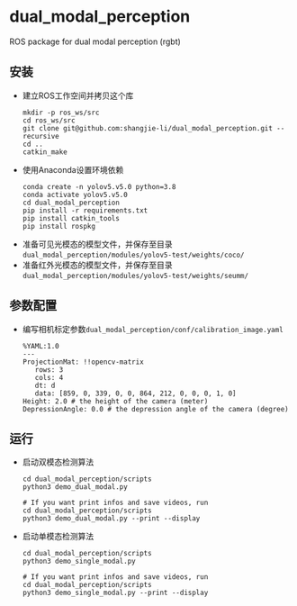 # dual_modal_perception

ROS package for dual modal perception (rgbt)

## 安装
 - 建立ROS工作空间并拷贝这个库
   ```Shell
   mkdir -p ros_ws/src
   cd ros_ws/src
   git clone git@github.com:shangjie-li/dual_modal_perception.git --recursive
   cd ..
   catkin_make
   ```
 - 使用Anaconda设置环境依赖
   ```Shell
   conda create -n yolov5.v5.0 python=3.8
   conda activate yolov5.v5.0
   cd dual_modal_perception
   pip install -r requirements.txt
   pip install catkin_tools
   pip install rospkg
   ```
 - 准备可见光模态的模型文件，并保存至目录`dual_modal_perception/modules/yolov5-test/weights/coco/`
 - 准备红外光模态的模型文件，并保存至目录`dual_modal_perception/modules/yolov5-test/weights/seumm/`

## 参数配置
 - 编写相机标定参数`dual_modal_perception/conf/calibration_image.yaml`
   ```
   %YAML:1.0
   ---
   ProjectionMat: !!opencv-matrix
      rows: 3
      cols: 4
      dt: d
      data: [859, 0, 339, 0, 0, 864, 212, 0, 0, 0, 1, 0]
   Height: 2.0 # the height of the camera (meter)
   DepressionAngle: 0.0 # the depression angle of the camera (degree)
   ```

## 运行
 - 启动双模态检测算法
   ```
   cd dual_modal_perception/scripts
   python3 demo_dual_modal.py
   
   # If you want print infos and save videos, run
   cd dual_modal_perception/scripts
   python3 demo_dual_modal.py --print --display
   ```
 - 启动单模态检测算法
   ```
   cd dual_modal_perception/scripts
   python3 demo_single_modal.py
   
   # If you want print infos and save videos, run
   cd dual_modal_perception/scripts
   python3 demo_single_modal.py --print --display
   ```

